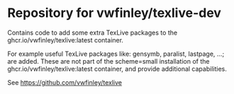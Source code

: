 # Repository for vwfinley/texlive-dev
Contains code to add some extra TexLive packages to the ghcr.io/vwfinley/texlive:latest container.

For example useful TexLive packages like: gensymb, paralist, lastpage, ...; are added.
These are not part of the scheme=small installation of the ghcr.io/vwfinley/texlive:latest container, and provide additional capabilities.

See https://github.com/vwfinley/texlive

